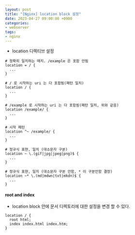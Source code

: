 ```yaml
---
layout: post
title: "[Nginx] location block 설정"
date: 2023-04-27 09:00:00 +0900
categories:
- webserver
tags:
- nginx
---
```


- location 디렉티브 설정

```
# 정확히 일치하는 매치. /example 은 포함 안됨 
location = / {
  ...
}

# / 로 시작하는 uri 는 다 포함됨(패턴 일치)
location / {
  ...
}

# /example 로 시작하는 uri 는 다 포함됨(패턴 일치, 위와 같음)
location /example/ {
  ...
}

# 시작 패턴
location ^~ /example/ {
  ...
}

# 정규식 표현, 일치 (대소문자 구분)
location ~ \.(gif|jpg|jpeg|png)$ {
  ...
}

# 정규식 표현, 일치 (대소문자 구분 안함, * 이 구분안함 결정)
location ~* \.(md|mdwn|txt|mkdn)$ {
  ...
}
```


#### root and index
- location block 안에 문서 디렉토리에 대한 설정을 변경 할 수 있다.

```
location / {
  root html;
  index index.html index.htm;
}

```